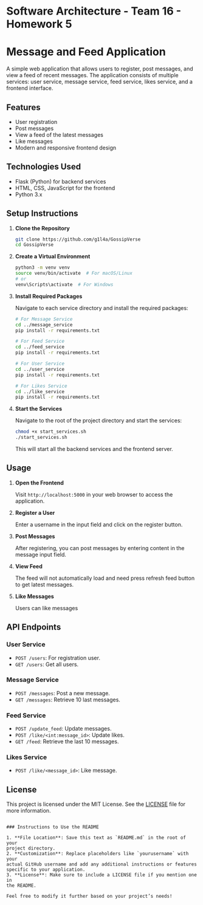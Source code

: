 # Software Architecture - Team 16 - Homework 5
# Message and Feed Application

A simple web application that allows users to register, post messages, and
view a feed of recent messages. The application consists of multiple
services: user service, message service, feed service, likes service, and
a frontend interface.

## Features

- User registration
- Post messages
- View a feed of the latest messages
- Like messages
- Modern and responsive frontend design

## Technologies Used

- Flask (Python) for backend services
- HTML, CSS, JavaScript for the frontend
- Python 3.x

## Setup Instructions

1. **Clone the Repository**

   ```bash
   git clone https://github.com/g1l4a/GossipVerse
   cd GossipVerse
   ```

2. **Create a Virtual Environment**

   ```bash
   python3 -m venv venv
   source venv/bin/activate  # For macOS/Linux
   # or
   venv\Scripts\activate  # For Windows
   ```

3. **Install Required Packages**

   Navigate to each service directory and install the required packages:

   ```bash
   # For Message Service
   cd ../message_service
   pip install -r requirements.txt

   # For Feed Service
   cd ../feed_service
   pip install -r requirements.txt

   # For User Service
   cd ../user_service
   pip install -r requirements.txt

   # For Likes Service
   cd ../like_service
   pip install -r requirements.txt
   ```

4. **Start the Services**

   Navigate to the root of the project directory and start the services:

   ```bash
   chmod +x start_services.sh
   ./start_services.sh
   ```

   This will start all the backend services and the frontend server.

## Usage

1. **Open the Frontend**

   Visit `http://localhost:5000` in your web browser to access the
   application.

2. **Register a User**

   Enter a username in the input field and click on the register button.

3. **Post Messages**

   After registering, you can post messages by entering content in the
   message input field.

4. **View Feed**

   The feed will not automatically load and need press refresh feed button to get latest messages.

5. **Like Messages**

   Users can like messages

## API Endpoints

### User Service

- `POST /users`: For registration user.
- `GET /users`: Get all users.

### Message Service

- `POST /messages`: Post a new message.
- `GET /messages`: Retrieve 10 last messages.

### Feed Service

- `POST /update_feed`: Update messages.
- `POST /like/<int:message_id>`: Update likes.
- `GET /feed`: Retrieve the last 10 messages.

### Likes Service

- `POST /like/<message_id>`: Like message.

## License

This project is licensed under the MIT License. See the [LICENSE](LICENSE)
file for more information.

```

### Instructions to Use the README

1. **File Location**: Save this text as `README.md` in the root of your 
project directory.
2. **Customization**: Replace placeholders like `yourusername` with your 
actual GitHub username and add any additional instructions or features 
specific to your application.
3. **License**: Make sure to include a LICENSE file if you mention one in 
the README.

Feel free to modify it further based on your project’s needs!
